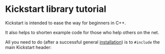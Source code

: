 # Kickstart library tutorial

Kickstart is intended to ease the way for beginners in C++.

It also helps to shorten example code for those who help others on the net.

All you need to do (after a successful general [installation](../../source/examples/hello-world.md)) is to `#include` the main Kickstart header:

